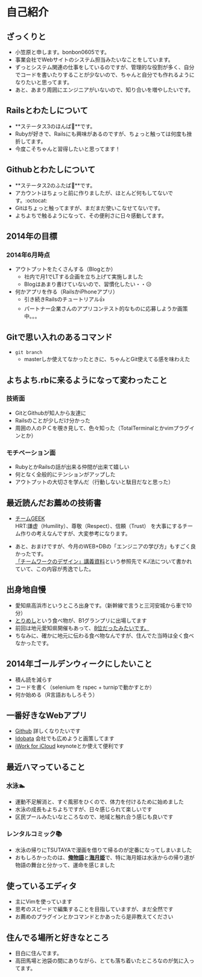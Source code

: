 # 自己紹介

## ざっくりと
- 小笠原と申します。bonbon0605です。
- 事業会社でWebサイトのシステム担当みたいなことをしています。
- ずっとシステム関連の仕事をしているのですが、管理的な役割が多く、自分でコードを書いたりすることが少ないので、ちゃんと自分でも作れるようになりたいと思ってます。
- あと、あまり周囲にエンジニアがいないので、知り合いを増やしたいです。

## Railsとわたしについて
- **ステータス3のほんば:herb:**です。
- Rubyが好きで、Railsにも興味があるのですが、ちょっと触っては何度も挫折してます。
- 今度こそちゃんと習得したいと思ってます！

## Githubとわたしについて
- **ステータス2のふたば:seedling:**です。
- アカウントはちょっと前に作りましたが、ほとんど何もしてないです。:octocat:
- Gitはちょっと触ってますが、まだまだ使いこなせてないです。
- よちよちで触るようになって、その便利さに日々感動してます。

## 2014年の目標
### 2014年6月時点
* アウトプットをたくさんする（Blogとか）
  + 社内で月1でLTする企画を立ち上げて実施しました
  + Blogはあまり書けていないので、習慣化したい・・:disappointed_relieved:
* 何かアプリを作る（RailsかiPhoneアプリ）
  + 引き続きRailsのチュートリアル:+1:
  + パートナー企業さんのアプリコンテスト的なものに応募しようか画策中。。。

## Gitで思い入れのあるコマンド
- `git branch`
  - masterしか使えてなかったときに、ちゃんとGit使えてる感を味わえた


## よちよち.rbに来るようになって変わったこと

### 技術面
- GitとGithubが知人から友達に
- Railsのことが少しだけ分かった
- 周囲の人のＰＣを覗き見して、色々知った（TotalTerminalとかvimプラグインとか）

### モチベーション面
- RubyとかRailsの話が出来る仲間が出来て嬉しい
- 何となく全般的にテンションがアップした
- アウトプットの大切さを学んだ（行動しないと駄目だなと思った）

## 最近読んだお薦めの技術書
+ [チームGEEK](http://www.amazon.co.jp/dp/4873116309)  
HRT:謙虚（Humility）、尊敬（Respect）、信頼（Trust）
を大事にするチーム作りの考えなんですが、大変参考になります。

+ あと、おまけですが、今月のWEB+DBの「エンジニアの学び方」もすごく良かったです。  
[「チームワークのデザイン」講義資料](http://nhiro.org/kuds2013/)という参照先で
KJ法について書かれていて、この内容が秀逸でした。

## 出身地自慢
- 愛知県高浜市というところ出身です。（新幹線で言うと三河安城から車で10分）
- [とりめし](http://www.torimesi.com/)という食べ物が、B1グランプリに出場してます
- 前回は地元愛知県開催もあって、[8位だったみたいです。](http://kankou-takahama.gr.jp/news/2159/)
- ちなみに、確かに地元に伝わる食べ物なんですが、住んでた当時は全く食べなかったです。

## 2014年ゴールデンウィークにしたいこと
* 積ん読を減らす
* コードを書く（selenium を rspec + turnipで動かすとか）
* 何か始める（R言語おもしろそう）

## 一番好きなWebアプリ
- [Github](https://github.com/) 詳しくなりたいです
- [Idobata](https://idobata.io/) 会社でも広めようと画策してます
- [iWork for iCloud](https://www.icloud.com/) keynoteとか使えて便利です

## 最近ハマっていること
### 水泳:swimmer:
- 運動不足解消と、すぐ風邪をひくので、体力を付けるために始めました
- 水泳の成長もよちよちですが、日々感じられて楽しいです
- 区民プールみたいなところなので、地域と触れ合う感じも良いです 

### レンタルコミック:books:
- 水泳の帰りにTSUTAYAで漫画を借りて帰るのが定番になってしまいました
- おもしろかったのは、[**俺物語**](http://betsuma.shueisha.co.jp/lineup/ore_monogatari.html)と[**海月姫**](http://kc.kodansha.co.jp/content/top.php/1000004534)で、特に海月姫は水泳からの帰り道が物語の舞台と分かって、運命を感じました

## 使っているエディタ
- 主にVimを使っています
- 思考のスピードで編集することを目指していますが、まだ全然です
- お薦めのプラグインとかコマンドとかあったら是非教えてください

## 住んでる場所と好きなところ
- 目白に住んでます。
- 高田馬場と池袋の間にありながら、とても落ち着いたところなのが気に入ってます。
